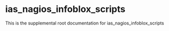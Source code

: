 # ias_nagios_infoblox_scripts

This is the supplemental root documentation for ias_nagios_infoblox_scripts
